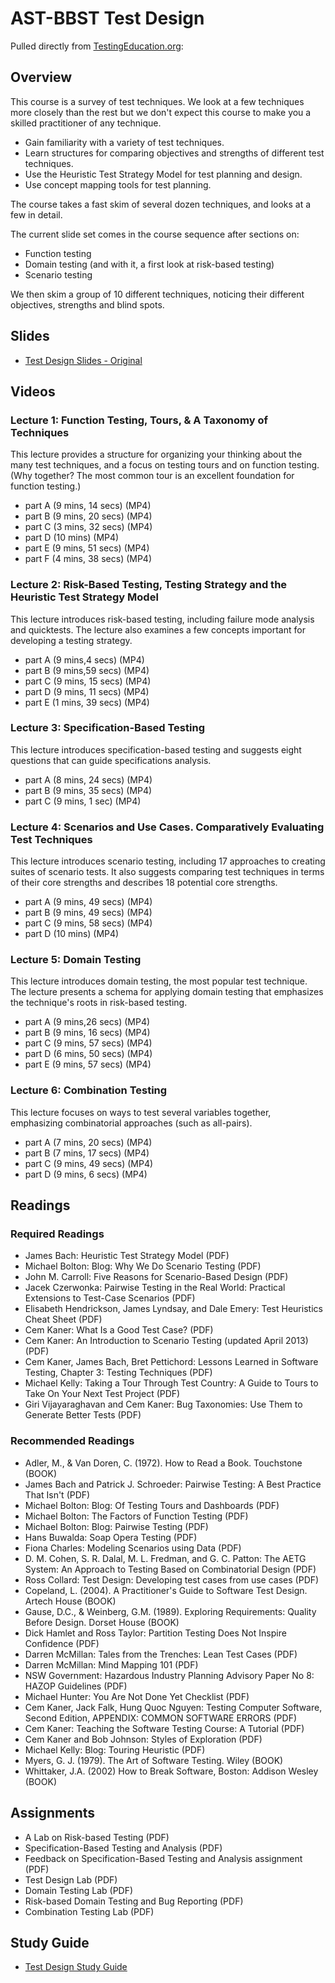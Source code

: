 # AST-BBST Test Design

Pulled directly from [TestingEducation.org](http://testingeducation.org/BBST/testdesign/):

## Overview

This course is a survey of test techniques. We look at a few techniques more closely than the rest but we don't expect this course to make you a skilled practitioner of any technique.

* Gain familiarity with a variety of test techniques.
* Learn structures for comparing objectives and strengths of different test techniques.
* Use the Heuristic Test Strategy Model for test planning and design.
* Use concept mapping tools for test planning.

The course takes a fast skim of several dozen techniques, and looks at a few in detail.

The current slide set comes in the course sequence after sections on:

* Function testing
* Domain testing (and with it, a first look at risk-based testing)
* Scenario testing

We then skim a group of 10 different techniques, noticing their different objectives, strengths and blind spots.

## Slides

* [Test Design Slides - Original](./Test%20Design/BBSTTestDesign2011pfinal.pdf)

## Videos

### Lecture 1: Function Testing, Tours, & A Taxonomy of Techniques

This lecture provides a structure for organizing your thinking about the many test techniques, and a focus on testing tours and on function testing. (Why together? The most common tour is an excellent foundation for function testing.)

* part A (9 mins, 14 secs) (MP4)
* part B (9 mins, 20 secs) (MP4)
* part C (3 mins, 32 secs) (MP4)
* part D (10 mins) (MP4)
* part E (9 mins, 51 secs) (MP4)
* part F (4 mins, 38 secs) (MP4)

### Lecture 2: Risk-Based Testing, Testing Strategy and the Heuristic Test Strategy Model

This lecture introduces risk-based testing, including failure mode analysis and quicktests. The lecture also examines a few concepts important for developing a testing strategy.

* part A (9 mins,4 secs) (MP4)
* part B (9 mins,59 secs) (MP4)
* part C (9 mins, 15 secs) (MP4)
* part D (9 mins, 11 secs) (MP4)
* part E (1 mins, 39 secs) (MP4)

### Lecture 3: Specification-Based Testing

This lecture introduces specification-based testing and suggests eight questions that can guide specifications analysis.

* part A (8 mins, 24 secs) (MP4)
* part B (9 mins, 35 secs) (MP4)
* part C (9 mins, 1 sec) (MP4)

### Lecture 4: Scenarios and Use Cases. Comparatively Evaluating Test Techniques

This lecture introduces scenario testing, including 17 approaches to creating suites of scenario tests. It also suggests comparing test techniques in terms of their core strengths and describes 18 potential core strengths.

* part A (9 mins, 49 secs) (MP4)
* part B (9 mins, 49 secs) (MP4)
* part C (9 mins, 58 secs) (MP4)
* part D (10 mins) (MP4)

### Lecture 5: Domain Testing

This lecture introduces domain testing, the most popular test technique. The lecture presents a schema for applying domain testing that emphasizes the technique's roots in risk-based testing.

* part A (9 mins,26 secs) (MP4)
* part B (9 mins, 16 secs) (MP4)
* part C (9 mins, 57 secs) (MP4)
* part D (6 mins, 50 secs) (MP4)
* part E (9 mins, 57 secs) (MP4)

### Lecture 6: Combination Testing

This lecture focuses on ways to test several variables together, emphasizing combinatorial approaches (such as all-pairs).

* part A (7 mins, 20 secs) (MP4)
* part B (7 mins, 17 secs) (MP4)
* part C (9 mins, 49 secs) (MP4)
* part D (9 mins, 6 secs) (MP4)

## Readings

### Required Readings
* James Bach: Heuristic Test Strategy Model (PDF)
* Michael Bolton: Blog: Why We Do Scenario Testing (PDF)
* John M. Carroll: Five Reasons for Scenario-Based Design (PDF)
* Jacek Czerwonka: Pairwise Testing in the Real World: Practical Extensions to Test-Case Scenarios (PDF)
* Elisabeth Hendrickson, James Lyndsay, and Dale Emery: Test Heuristics Cheat Sheet (PDF)
* Cem Kaner: What Is a Good Test Case? (PDF)
* Cem Kaner: An Introduction to Scenario Testing (updated April 2013) (PDF)
* Cem Kaner, James Bach, Bret Pettichord: Lessons Learned in Software Testing, Chapter 3: Testing Techniques (PDF)
* Michael Kelly: Taking a Tour Through Test Country: A Guide to Tours to Take On Your Next Test Project (PDF)
* Giri Vijayaraghavan and Cem Kaner: Bug Taxonomies: Use Them to Generate Better Tests (PDF)

### Recommended Readings
* Adler, M., & Van Doren, C. (1972). How to Read a Book. Touchstone (BOOK)
* James Bach and Patrick J. Schroeder: Pairwise Testing: A Best Practice That Isn't (PDF)
* Michael Bolton: Blog: Of Testing Tours and Dashboards (PDF)
* Michael Bolton: The Factors of Function Testing (PDF)
* Michael Bolton: Blog: Pairwise Testing (PDF)
* Hans Buwalda: Soap Opera Testing (PDF)
* Fiona Charles: Modeling Scenarios using Data (PDF)
* D. M. Cohen, S. R. Dalal, M. L. Fredman, and G. C. Patton: The AETG System: An Approach to Testing Based on Combinatorial Design (PDF)
* Ross Collard: Test Design: Developing test cases from use cases (PDF)
* Copeland, L. (2004). A Practitioner's Guide to Software Test Design. Artech House (BOOK)
* Gause, D.C., & Weinberg, G.M. (1989). Exploring Requirements: Quality Before Design. Dorset House (BOOK)
* Dick Hamlet and Ross Taylor: Partition Testing Does Not Inspire Confidence (PDF)
* Darren McMillan: Tales from the Trenches: Lean Test Cases (PDF)
* Darren McMillan: Mind Mapping 101 (PDF)
* NSW Government: Hazardous Industry Planning Advisory Paper No 8: HAZOP Guidelines (PDF)
* Michael Hunter: You Are Not Done Yet Checklist (PDF)
* Cem Kaner, Jack Falk, Hung Quoc Nguyen: Testing Computer Software, Second Edition, APPENDIX: COMMON SOFTWARE ERRORS (PDF)
* Cem Kaner: Teaching the Software Testing Course: A Tutorial (PDF)
* Cem Kaner and Bob Johnson: Styles of Exploration (PDF)
* Michael Kelly: Blog: Touring Heuristic (PDF)
* Myers, G. J. (1979). The Art of Software Testing. Wiley (BOOK)
* Whittaker, J.A. (2002) How to Break Software, Boston: Addison Wesley (BOOK)

## Assignments
* A Lab on Risk-based Testing (PDF)
* Specification-Based Testing and Analysis (PDF)
* Feedback on Specification-Based Testing and Analysis assignment (PDF)
* Test Design Lab (PDF)
* Domain Testing Lab (PDF)
* Risk-based Domain Testing and Bug Reporting (PDF)
* Combination Testing Lab (PDF)

## Study Guide

* [Test Design Study Guide](./Test%20Design/TestDesignStudyGuideSupersetDecember2011.pdf)

